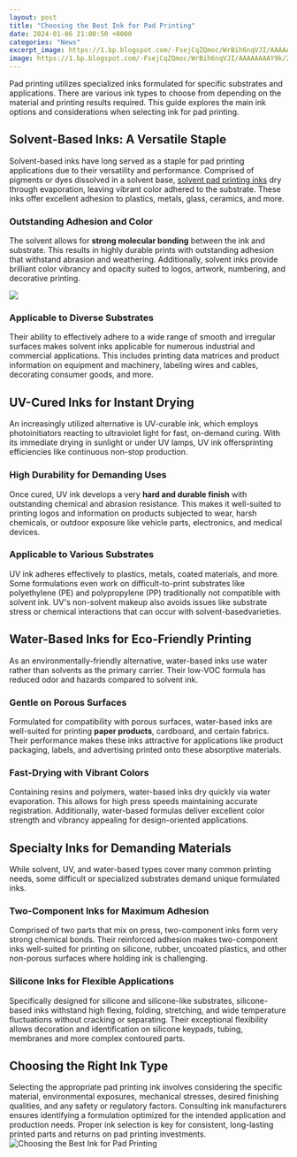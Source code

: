 ```yaml
---
layout: post
title: "Choosing the Best Ink for Pad Printing"
date: 2024-01-06 21:00:50 +0000
categories: "News"
excerpt_image: https://1.bp.blogspot.com/-FsejCqZQmoc/WrBih6nqVJI/AAAAAAAAY9k/2nTwoJCVmEYDutmJNYK2wU7Gg6kWFpjsQCLcBGAs/s1600/Favorite%2BLayered%2BInk%2BPads%2Bby%2BJen%2BGallacher%2BPhoto%2B2.jpg
image: https://1.bp.blogspot.com/-FsejCqZQmoc/WrBih6nqVJI/AAAAAAAAY9k/2nTwoJCVmEYDutmJNYK2wU7Gg6kWFpjsQCLcBGAs/s1600/Favorite%2BLayered%2BInk%2BPads%2Bby%2BJen%2BGallacher%2BPhoto%2B2.jpg
---
```


Pad printing utilizes specialized inks formulated for specific substrates and applications. There are various ink types to choose from depending on the material and printing results required. This guide explores the main ink options and considerations when selecting ink for pad printing.
## Solvent-Based Inks: A Versatile Staple 
Solvent-based inks have long served as a staple for pad printing applications due to their versatility and performance. Comprised of pigments or dyes dissolved in a solvent base, [solvent pad printing inks](https://store.fi.io.vn/womens-crass-christmas-gnome-matching-family-ugly-v-neck-t-shirt/women&) dry through evaporation, leaving vibrant color adhered to the substrate. These inks offer excellent adhesion to plastics, metals, glass, ceramics, and more. 
### Outstanding Adhesion and Color 
The solvent allows for **strong molecular bonding** between the ink and substrate. This results in highly durable prints with outstanding adhesion that withstand abrasion and weathering. Additionally, solvent inks provide brilliant color vibrancy and opacity suited to logos, artwork, numbering, and decorative printing. 

![](https://bostonindustrialsolutions.com/wp-content/uploads/2019/10/Find-the-Right-Pad-Printing-Ink.jpg)
### Applicable to Diverse Substrates
Their ability to effectively adhere to a wide range of smooth and irregular surfaces makes solvent inks applicable for numerous industrial and commercial applications. This includes printing data matrices and product information on equipment and machinery, labeling wires and cables, decorating consumer goods, and more.
## UV-Cured Inks for Instant Drying 
An increasingly utilized alternative is UV-curable ink, which employs photoinitiators reacting to ultraviolet light for fast, on-demand curing. With its immediate drying in sunlight or under UV lamps, UV ink offersprinting efficiencies like continuous non-stop production.
### High Durability for Demanding Uses 
Once cured, UV ink develops a very **hard and durable finish** with outstanding chemical and abrasion resistance. This makes it well-suited to printing logos and information on products subjected to wear, harsh chemicals, or outdoor exposure like vehicle parts, electronics, and medical devices. 
### Applicable to Various Substrates  
UV ink adheres effectively to plastics, metals, coated materials, and more. Some formulations even work on difficult-to-print substrates like polyethylene (PE) and polypropylene (PP) traditionally not compatible with solvent ink. UV's non-solvent makeup also avoids issues like substrate stress or chemical interactions that can occur with solvent-basedvarieties.
## Water-Based Inks for Eco-Friendly Printing
As an environmentally-friendly alternative, water-based inks use water rather than solvents as the primary carrier. Their low-VOC formula has reduced odor and hazards compared to solvent ink.
### Gentle on Porous Surfaces
Formulated for compatibility with porous surfaces, water-based inks are well-suited for printing **paper products**, cardboard, and certain fabrics. Their performance makes these inks attractive for applications like product packaging, labels, and advertising printed onto these absorptive materials.
### Fast-Drying with Vibrant Colors  
Containing resins and polymers, water-based inks dry quickly via water evaporation. This allows for high press speeds maintaining accurate registration. Additionally, water-based formulas deliver excellent color strength and vibrancy appealing for design-oriented applications.
## Specialty Inks for Demanding Materials
While solvent, UV, and water-based types cover many common printing needs, some difficult or specialized substrates demand unique formulated inks. 
### Two-Component Inks for Maximum Adhesion
Comprised of two parts that mix on press, two-component inks form very strong chemical bonds. Their reinforced adhesion makes two-component inks well-suited for printing on silicone, rubber, uncoated plastics, and other non-porous surfaces where holding ink is challenging. 
### Silicone Inks for Flexible Applications
Specifically designed for silicone and silicone-like substrates, silicone-based inks withstand high flexing, folding, stretching, and wide temperature fluctuations without cracking or separating. Their exceptional flexibility allows decoration and identification on silicone keypads, tubing, membranes and more complex contoured parts.
## Choosing the Right Ink Type
Selecting the appropriate pad printing ink involves considering the specific material, environmental exposures, mechanical stresses, desired finishing qualities, and any safety or regulatory factors. Consulting ink manufacturers ensures identifying a formulation optimized for the intended application and production needs. Proper ink selection is key for consistent, long-lasting printed parts and returns on pad printing investments.
![Choosing the Best Ink for Pad Printing](https://1.bp.blogspot.com/-FsejCqZQmoc/WrBih6nqVJI/AAAAAAAAY9k/2nTwoJCVmEYDutmJNYK2wU7Gg6kWFpjsQCLcBGAs/s1600/Favorite%2BLayered%2BInk%2BPads%2Bby%2BJen%2BGallacher%2BPhoto%2B2.jpg)